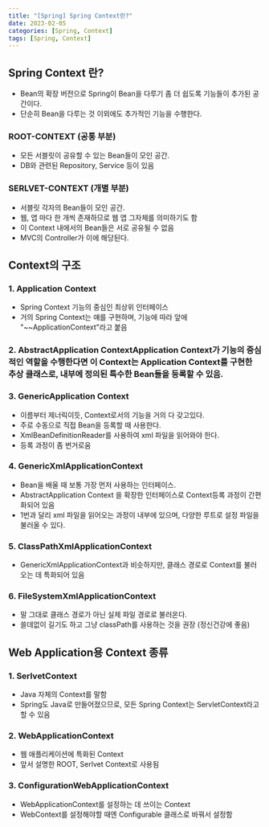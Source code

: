 ```yaml
---
title: "[Spring] Spring Context란?"
date: 2023-02-05
categories: [Spring, Context]
tags: [Spring, Context]
---
```


## **Spring Context 란?**
- Bean의 확장 버전으로 Spring이 Bean을 다루기 좀 더 쉽도록 기능들이 추가된 공간이다.
- 단순히 Bean을 다루는 것 이외에도 추가적인 기능을 수행한다.

### **ROOT-CONTEXT (공통 부분)**

- 모든 서블릿이 공유할 수 있는 Bean들이 모인 공간.
- DB와 관련된 Repository, Service 등이 있음

### **SERLVET-CONTEXT (개별 부분)**

- 서블릿 각자의 Bean들이 모인 공간.
- 웹, 앱 마다 한 개씩 존재하므로 웹 앱 그자체를 의미하기도 함
- 이 Context 내에서의 Bean들은 서로 공유될 수 없음
- MVC의 Controller가 이에 해당된다.

## **Context의 구조**

### **1. Application Context**

- Spring Context 기능의 중심인 최상위 인터페이스
- 거의 Spring Context는 얘를 구현하며, 기능에 따라 앞에 "~~ApplicationContext"라고 붙음

### **2. AbstractApplication ContextApplication Context가 기능의 중심적인 역할을 수행한다면 이 Context는 Application Context를 구현한 추상 클래스로, 내부에 정의된 특수한 Bean들을 등록할 수 있음.**

### **3. GenericApplication Context**

- 이름부터 제너릭이듯, Context로서의 기능을 거의 다 갖고있다.
- 주로 수동으로 직접 Bean을 등록할 때 사용한다.
- XmlBeanDefinitionReader를 사용하여 xml 파일을 읽어와야 한다.
- 등록 과정이 좀 번거로움

### **4. GenericXmlApplicationContext**

- Bean을 배울 때 보통 가장 먼저 사용하는 인터페이스.
- AbstractApplication Context 을 확장한 인터페이스로 Context등록 과정이 간편화되어 있음
- 1번과 달리 xml 파일을 읽어오는 과정이 내부에 있으며, 다양한 루트로 설정 파일을 불러올 수 있다.

### **5. ClassPathXmlApplicationContext**

- GenericXmlApplicationContext과 비슷하지만, 클래스 경로로 Context를 불러오는 데 특화되어 있음

### **6. FileSystemXmlApplicationContext**

- 말 그대로 클래스 경로가 아닌 실제 파일 경로로 불러온다.
- 쓸데없이 길기도 하고 그냥 classPath를 사용하는 것을 권장 (정신건강에 좋음)

## **Web Application용 Context 종류**

### **1. SerlvetContext**

- Java 자체의 Context를 말함
- Spring도 Java로 만들어졌으므로, 모든 Spring Context는 ServletContext라고 할 수 있음

### **2. WebApplicationContext**

- 웹 애플리케이션에 특화된 Context
- 앞서 설명한 ROOT, Serlvet Context로 사용됨

### **3. ConfigurationWebApplicationContext**

- WebApplicationContext를 설정하는 데 쓰이는 Context
- WebContext를 설정해야할 때엔 Configurable 클래스로 바꿔서 설정함